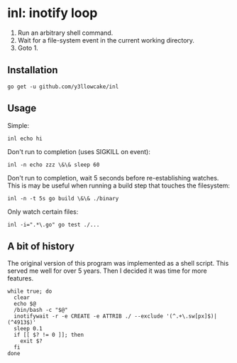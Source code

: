 # inl: inotify loop
1. Run an arbitrary shell command.
2. Wait for a file-system event in the current working directory.
3. Goto 1.

## Installation
`go get -u github.com/y3llowcake/inl`

## Usage
Simple:

`inl echo hi`

Don't run to completion (uses SIGKILL on event):

`inl -n echo zzz \&\& sleep 60`

Don't run to completion, wait 5 seconds before re-establishing watches. This is
may be useful when running a build step that touches the filesystem:

`inl -n -t 5s go build \&\& ./binary`

Only watch certain files:

`inl -i=".*\.go" go test ./...`

## A bit of history
The original version of this program was implemented as a shell script. This served me well for over 5 years. Then I decided it was time for more features.

```
while true; do
  clear
  echo $@
  /bin/bash -c "$@"
  inotifywait -r -e CREATE -e ATTRIB ./ --exclude '(^.+\.sw[px]$)|(^4913$)'
  sleep 0.1
  if [[ $? != 0 ]]; then
    exit $?
  fi
done
```
